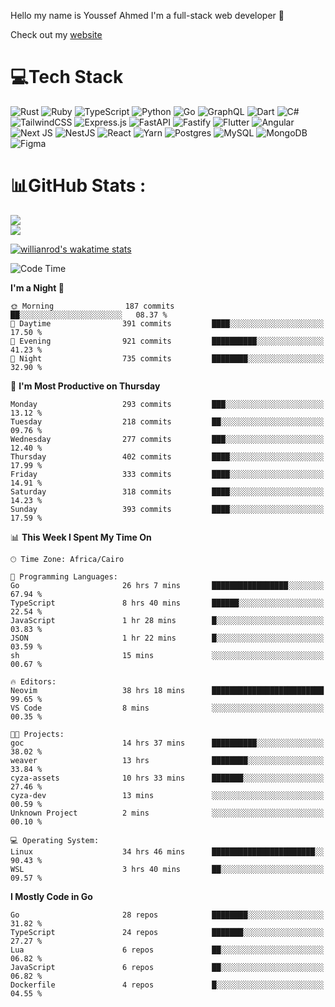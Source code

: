 Hello my name is Youssef Ahmed I'm a full-stack web developer 👋

Check out my [website](https://youssefahmed.vercel.app)
 
# 💻Tech Stack

![Rust](https://img.shields.io/badge/rust-%23000000.svg?style=for-the-badge&logo=rust&logoColor=white) ![Ruby](https://img.shields.io/badge/ruby-%23CC342D.svg?style=for-the-badge&logo=ruby&logoColor=white) ![TypeScript](https://img.shields.io/badge/typescript-%23007ACC.svg?style=for-the-badge&logo=typescript&logoColor=white) ![Python](https://img.shields.io/badge/python-3670A0?style=for-the-badge&logo=python&logoColor=ffdd54) ![Go](https://img.shields.io/badge/go-%2300ADD8.svg?style=for-the-badge&logo=go&logoColor=white) ![GraphQL](https://img.shields.io/badge/-GraphQL-E10098?style=for-the-badge&logo=graphql&logoColor=white) ![Dart](https://img.shields.io/badge/dart-%230175C2.svg?style=for-the-badge&logo=dart&logoColor=white) ![C#](https://img.shields.io/badge/c%23-%23239120.svg?style=for-the-badge&logo=c-sharp&logoColor=white) ![TailwindCSS](https://img.shields.io/badge/tailwindcss-%2338B2AC.svg?style=for-the-badge&logo=tailwind-css&logoColor=white) ![Express.js](https://img.shields.io/badge/express.js-%23404d59.svg?style=for-the-badge&logo=express&logoColor=%2361DAFB) ![FastAPI](https://img.shields.io/badge/FastAPI-005571?style=for-the-badge&logo=fastapi) ![Fastify](https://img.shields.io/badge/fastify-%23000000.svg?style=for-the-badge&logo=fastify&logoColor=white) ![Flutter](https://img.shields.io/badge/Flutter-%2302569B.svg?style=for-the-badge&logo=Flutter&logoColor=white) ![Angular](https://img.shields.io/badge/angular-%23DD0031.svg?style=for-the-badge&logo=angular&logoColor=white) ![Next JS](https://img.shields.io/badge/Next-black?style=for-the-badge&logo=next.js&logoColor=white) ![NestJS](https://img.shields.io/badge/nestjs-%23E0234E.svg?style=for-the-badge&logo=nestjs&logoColor=white) ![React](https://img.shields.io/badge/react-%2320232a.svg?style=for-the-badge&logo=react&logoColor=%2361DAFB) ![Yarn](https://img.shields.io/badge/yarn-%232C8EBB.svg?style=for-the-badge&logo=yarn&logoColor=white) ![Postgres](https://img.shields.io/badge/postgres-%23316192.svg?style=for-the-badge&logo=postgresql&logoColor=white) ![MySQL](https://img.shields.io/badge/mysql-%2300f.svg?style=for-the-badge&logo=mysql&logoColor=white) ![MongoDB](https://img.shields.io/badge/MongoDB-%234ea94b.svg?style=for-the-badge&logo=mongodb&logoColor=white)     ![Figma](https://img.shields.io/badge/figma-%23F24E1E.svg?style=for-the-badge&logo=figma&logoColor=white)

# 📊GitHub Stats :

![](https://github-readme-stats.vercel.app/api?username=joetifa2003&theme=tokyonight&hide_border=false&include_all_commits=false&count_private=false)<br/>
![](https://github-readme-streak-stats.herokuapp.com/?user=joetifa2003&theme=tokyonight&hide_border=false)<br/>

[![willianrod's wakatime stats](https://github-readme-stats.vercel.app/api/wakatime?username=joetifa2003&layout=compact)](https://github.com/anuraghazra/github-readme-stats)
<!--START_SECTION:waka-->
![Code Time](http://img.shields.io/badge/Code%20Time-3%2C810%20hrs%2045%20mins-blue)

**I'm a Night 🦉** 

```text
🌞 Morning                187 commits         ██░░░░░░░░░░░░░░░░░░░░░░░   08.37 % 
🌆 Daytime                391 commits         ████░░░░░░░░░░░░░░░░░░░░░   17.50 % 
🌃 Evening                921 commits         ██████████░░░░░░░░░░░░░░░   41.23 % 
🌙 Night                  735 commits         ████████░░░░░░░░░░░░░░░░░   32.90 % 
```
📅 **I'm Most Productive on Thursday** 

```text
Monday                   293 commits         ███░░░░░░░░░░░░░░░░░░░░░░   13.12 % 
Tuesday                  218 commits         ██░░░░░░░░░░░░░░░░░░░░░░░   09.76 % 
Wednesday                277 commits         ███░░░░░░░░░░░░░░░░░░░░░░   12.40 % 
Thursday                 402 commits         ████░░░░░░░░░░░░░░░░░░░░░   17.99 % 
Friday                   333 commits         ████░░░░░░░░░░░░░░░░░░░░░   14.91 % 
Saturday                 318 commits         ████░░░░░░░░░░░░░░░░░░░░░   14.23 % 
Sunday                   393 commits         ████░░░░░░░░░░░░░░░░░░░░░   17.59 % 
```


📊 **This Week I Spent My Time On** 

```text
🕑︎ Time Zone: Africa/Cairo

💬 Programming Languages: 
Go                       26 hrs 7 mins       █████████████████░░░░░░░░   67.94 % 
TypeScript               8 hrs 40 mins       ██████░░░░░░░░░░░░░░░░░░░   22.54 % 
JavaScript               1 hr 28 mins        █░░░░░░░░░░░░░░░░░░░░░░░░   03.83 % 
JSON                     1 hr 22 mins        █░░░░░░░░░░░░░░░░░░░░░░░░   03.59 % 
sh                       15 mins             ░░░░░░░░░░░░░░░░░░░░░░░░░   00.67 % 

🔥 Editors: 
Neovim                   38 hrs 18 mins      █████████████████████████   99.65 % 
VS Code                  8 mins              ░░░░░░░░░░░░░░░░░░░░░░░░░   00.35 % 

🐱‍💻 Projects: 
goc                      14 hrs 37 mins      ██████████░░░░░░░░░░░░░░░   38.02 % 
weaver                   13 hrs              ████████░░░░░░░░░░░░░░░░░   33.84 % 
cyza-assets              10 hrs 33 mins      ███████░░░░░░░░░░░░░░░░░░   27.46 % 
cyza-dev                 13 mins             ░░░░░░░░░░░░░░░░░░░░░░░░░   00.59 % 
Unknown Project          2 mins              ░░░░░░░░░░░░░░░░░░░░░░░░░   00.10 % 

💻 Operating System: 
Linux                    34 hrs 46 mins      ███████████████████████░░   90.43 % 
WSL                      3 hrs 40 mins       ██░░░░░░░░░░░░░░░░░░░░░░░   09.57 % 
```

**I Mostly Code in Go** 

```text
Go                       28 repos            ████████░░░░░░░░░░░░░░░░░   31.82 % 
TypeScript               24 repos            ███████░░░░░░░░░░░░░░░░░░   27.27 % 
Lua                      6 repos             ██░░░░░░░░░░░░░░░░░░░░░░░   06.82 % 
JavaScript               6 repos             ██░░░░░░░░░░░░░░░░░░░░░░░   06.82 % 
Dockerfile               4 repos             █░░░░░░░░░░░░░░░░░░░░░░░░   04.55 % 
```




<!--END_SECTION:waka-->
